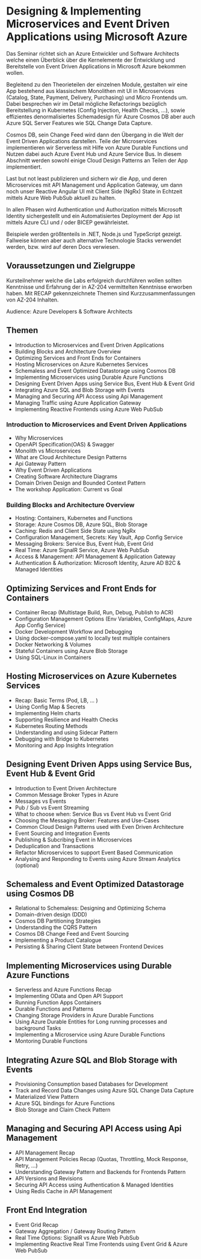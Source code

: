 # Designing & Implementing Microservices and Event Driven Applications using Microsoft Azure

Das Seminar richtet sich an Azure Entwickler und Software Architects welche einen Überblick über die Kernelemente der Entwicklung und Bereitstelle von Event Driven Applications in Microsoft Azure bekommen wollen. 

Begleitend zu den Theorieteilen der einzelnen Module, gestalten wir eine App bestehend aus klassischem Monolithen mit UI in Microservices (Catalog, State, Payment, Delivery, Purchasing) und Micro Frontends um. Dabei besprechen wir im Detail mögliche Refactorings bezüglich Bereitstellung in Kubernetes (Config Injection, Health Checks, …), sowie effizientes denormalisiertes Schemadesign für Azure Cosmos DB aber auch Azure SQL Server Features wie SQL Change Data Capture. 

Cosmos DB, sein Change Feed wird dann den Übergang in die Welt der Event Driven Applications darstellen. Teile der Microservices implementieren wir Serverless mit Hilfe von Azure Durable Functions und Nutzen dabei auch Azure Event Hub und Azure Service Bus. In diesem Abschnitt werden sowohl einige Cloud Design Patterns an Teilen der App implementiert. 

Last but not least publizieren und sichern wir die App, und deren Microservices mit API Management und Application Gateway, um dann noch unser Reactive Angular UI mit Client Side (NgRx) State in Echtzeit mittels Azure Web PubSub aktuell zu halten.

In allen Phasen wird Authentication und Authorization mittels Microsoft Identity sichergestellt und ein Automatisiertes Deployment der App ist mittels Azure CLI und / oder BICEP gewährleistet.

Beispiele werden größtenteils in .NET, Node.js und TypeScript gezeigt. Fallweise können aber auch alternative Technologie Stacks verwendet werden, bzw. wird auf deren Docs verwiesen.

## Voraussetzungen und Zielgruppe

Kursteilnehmer welche die Labs erfolgreich durchführen wollen sollten Kenntnisse und Erfahrung der in AZ-204 vermittelten Kenntnisse erworben haben. Mit RECAP gekennzeichnete Themen sind Kurzzusammenfassungen von AZ-204 Inhalten.

Audience: Azure Developers & Software Architects

## Themen

- Introduction to Microservices and Event Driven Applications
- Building Blocks and Architecture Overview
- Optimizing Services and Front Ends for Containers
- Hosting Microservices on Azure Kubernetes Services
- Schemaless and Event Optimized Datastorage using Cosmos DB
- Implementing Microservices using Durable Azure Functions
- Designing Event Driven Apps using Service Bus, Event Hub & Event Grid
- Integrating Azure SQL and Blob Storage with Events
- Managing and Securing API Access using Api Management
- Managing Traffic using Azure Application Gateway
- Implementing Reactive Frontends using Azure Web PubSub

### Introduction to Microservices and Event Driven Applications

- Why Microservices
- OpenAPI Specification(OAS) & Swagger
- Monolith vs Microservices
- What are Cloud Architecture Design Patterns
- Api Gateway Pattern
- Why Event Driven Applications
- Creating Software Architecture Diagrams
- Domain Driven Design and Bounded Context Pattern
- The workshop Application: Current vs Goal

### Building Blocks and Architecture Overview

- Hosting: Containers, Kubernetes and Functions
- Storage: Azure Cosmos DB, Azure SQL, Blob Storage
- Caching: Redis and Client Side State using NgRx
- Configuration Management, Secrets: Key Vault, App Config Service
- Messaging Brokers: Service Bus, Event Hub, Event Grid
- Real Time: Azure SignalR Service, Azure Web PubSub
- Access & Management: API Management & Application Gateway
- Authentication & Authorization: Microsoft Identity, Azure AD B2C & Managed Identities

## Optimizing Services and Front Ends for Containers

- Container Recap (Multistage Build, Run, Debug, Publish to ACR)
- Configuration Management Options (Env Variables, ConfigMaps, Azure App Config Service)
- Docker Development Workflow and Debugging
- Using docker-compose.yaml to locally test multiple containers
- Docker Networking & Volumes
- Stateful Containers using Azure Blob Storage
- Using SQL-Linux in Containers

## Hosting Microservices on Azure Kubernetes Services

- Recap: Basic Terms (Pod, LB, ... )
- Using Config Map & Secrets
- Implementing Helm charts
- Supporting Resilience and Health Checks
- Kubernetes Routing Methods
- Understanding and using Sidecar Pattern
- Debugging with Bridge to Kubernetes
- Monitoring and App Insights Integration

## Designing Event Driven Apps using Service Bus, Event Hub & Event Grid

- Introduction to Event Driven Architecture
- Common Message Broker Types in Azure
- Messages vs Events
- Pub / Sub vs Event Streaming
- What to choose when: Service Bus vs Event Hub vs Event Grid
- Choosing the Messaging Broker: Features and Use-Cases
- Common Cloud Design Patterns used with Even Driven Architecture
- Event Sourcing and Integration Events
- Publishing & Subcribing Event in Microservices
- Deduplication and Transactions
- Refactor Microservices to support Event Based Communication
- Analysing and Responding to Events using Azure Stream Analytics (optional)

## Schemaless and Event Optimized Datastorage using Cosmos DB

- Relational to Schemaless: Designing and Optimizing Schema 
- Domain-driven design (DDD) 
- Cosmos DB Partitioning Strategies
- Understanding the CQRS Pattern
- Cosmos DB Change Feed and Event Sourcing
- Implementing a Product Catalogue 
- Persisting & Sharing Client State between Frontend Devices

## Implementing Microservices using Durable Azure Functions

- Serverless and Azure Functions Recap
- Implementing OData and Open API Support
- Running Function Apps Containers
- Durable Functions and Patterns
- Changing Storage Providers in Azure Durable Functions
- Using Azure Durable Entities for Long running processes and background Tasks
- Implementing a Microservice using Azure Durable Functions
- Montoring Durable Functions

## Integrating Azure SQL and Blob Storage with Events

- Provisioning Consumption based Databases for Development
- Track and Record Data Changes using Azure SQL Change Data Capture
- Materialized View Pattern
- Azure SQL bindings for Azure Functions
- Blob Storage and Claim Check Pattern

## Managing and Securing API Access using Api Management

- API Management Recap
- API Management Policies Recap (Quotas, Throttling, Mock Response, Retry, ...)
- Understanding Gateway Pattern and Backends for Frontends Pattern
- API Versions and Revisions
- Securing API Access using Authentication & Managed Identities
- Using Redis Cache in API Management

## Front End Integration

- Event Grid Recap
- Gateway Aggregation / Gateway Routing Pattern
- Real Time Options: SignalR vs Azure Web PubSub
- Implementing Reactive Real Time Frontends using Event Grid & Azure Web PubSub
